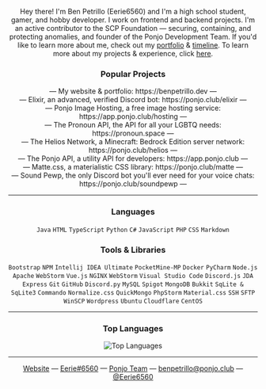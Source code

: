 <p align="center">
Hey there! I'm Ben Petrillo (Eerie6560) and I'm a high school student, gamer, and hobby developer. I work on frontend and backend projects. I'm an active contributor to the SCP Foundation — securing, containing, and protecting anomalies, and founder of the Ponjo Development Team. If you'd like to learn more about me, check out my <a href="https://eerie.codes">portfolio</a> & <a href="https://eerie.codes/timeline">timeline</a>. To learn more about my projects & experience, click <a href="https://ponjo.club">here</a>.

<h3 align="center">Popular Projects</h3>

<div align="center">
  — My website & portfolio: https://benpetrillo.dev — <br>
  — Elixir, an advanced, verified Discord bot: https://ponjo.club/elixir — <br>
  — Ponjo Image Hosting, a free image hosting service: https://app.ponjo.club/hosting — <br>
  — The Pronoun API, the API for all your LGBTQ needs: https://pronoun.space — <br>
  — The Helios Network, a Minecraft: Bedrock Edition server network: https://ponjo.club/helios — <br>
  — The Ponjo API, a utility API for developers: https://app.ponjo.club — <br>
  — Matte.css, a materialistic CSS library: https://ponjo.club/matte — <br>
  — Sound Pewp, the only Discord bot you'll ever need for your voice chats: https://ponjo.club/soundpewp —

---

<h3 align="center">Languages</h3>
    
<div align="center">
  <code>Java</code>
  <code>HTML</code>
  <code>TypeScript</code>
  <code>Python</code>
  <code>C#</code>
  <code>JavaScript</code>
  <code>PHP</code>
  <code>CSS</code>
  <code>Markdown</code>
  
<h3 align="center">Tools & Libraries</h3>  
  
<div align="center">
  <code>Bootstrap</code>
  <code>NPM</code>
  <code>Intellij IDEA Ultimate</code>
  <code>PocketMine-MP</code>
  <code>Docker</code>
  <code>PyCharm</code>
  <code>Node.js</code>
  <code>Apache</code>
  <code>WebStorm</code>  
  <code>Vue.js</code>
  <code>NGINX</code>
  <code>WebStorm</code>
  <code>Visual Studio Code</code>
  <code>Discord.js</code>
  <code>JDA</code>
  <code>Express</code>
  <code>Git</code>
  <code>GitHub</code>  
  <code>Discord.py</code>
  <code>MySQL</code>
  <code>Spigot</code>
  <code>MongoDB</code>
  <code>Bukkit</code>
  <code>SqLite & SqLite3</code>
  <code>Commando</code>
  <code>Normalize.css</code>
  <code>QuickMongo</code>  
  <code>PhpStorm</code>
  <code>Material.css</code>
  <code>SSH</code>
  <code>SFTP</code>
  <code>WinSCP</code>
  <code>Wordpress</code>
  <code>Ubuntu</code> 
  <code>Cloudflare</code> 
  <code>CentOS</code> 
  
---
  
### Top Languages

![Top Languages](https://github-readme-stats.vercel.app/api/top-langs/?username=Eerie6560&langs_count=10&layout=compact)
  
---
  
<div align="center">
  <a href="https://benpetrillo.dev">Website</a> —
  <a href="https://discordapp.com/users/460177285954142208">Eerie#6560</a> —
  <a href="https://ponjo.club">Ponjo Team</a> —
  <a href="mailto:benpetrillo@ponjo.club">benpetrillo@ponjo.club</a> —
  <a href="https://twitter.com/Eerie6560">@Eerie6560</a>
</div>
